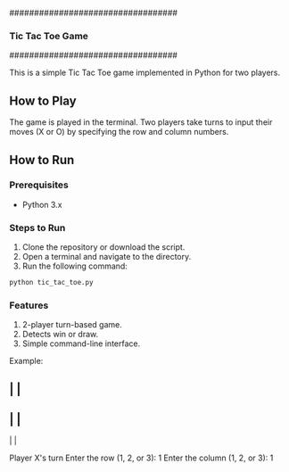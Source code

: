 ##################################
###      Tic Tac Toe Game      ###
##################################


This is a simple Tic Tac Toe game implemented in Python for two players.

##  How to Play  ##

The game is played in the terminal. Two players take turns to input their moves (X or O) by specifying the row and column numbers.

##  How to Run  ##

###  Prerequisites  ###
- Python 3.x

###  Steps to Run  ###
1. Clone the repository or download the script.
2. Open a terminal and navigate to the directory.
3. Run the following command:

```bash
python tic_tac_toe.py
```
###  Features  ###
1. 2-player turn-based game.
2. Detects win or draw.
3. Simple command-line interface.

Example:

 |   |  
---------
 |   |  
---------
 |   |  

Player X's turn
Enter the row (1, 2, or 3): 1
Enter the column (1, 2, or 3): 1

